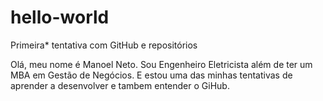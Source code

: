 # hello-world
Primeira* tentativa com GitHub e repositórios

Olá, meu nome é Manoel Neto.
Sou Engenheiro Eletricista além de ter um MBA em Gestão de Negócios.
E estou uma das minhas tentativas de aprender a desenvolver e tambem entender o GiHub.
